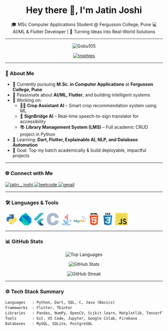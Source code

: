 <h1 align="center">Hey there 👋, I'm Jatin Joshi</h1>

<p align="center">
  🎓 MSc Computer Applications Student @ Fergusson College, Pune  
  💻 AI/ML & Flutter Developer | 🚀 Turning Ideas into Real-World Solutions
</p>

---

<p align="center">
  <img src="https://komarev.com/ghpvc/?username=Gobu105&label=Profile%20Views&color=0e75b6&style=flat" alt="Gobu105" />
</p>

<p align="center">
  <a href="https://github.com/ryo-ma/github-profile-trophy">
    <img src="https://github-profile-trophy.vercel.app/?username=Gobu105&theme=algolia&row=1&column=6" alt="trophies" />
  </a>
</p>

---

### 🧠 About Me

- 🎯 Currently pursuing **M.Sc. in Computer Applications** at **Fergusson College, Pune**  
- 🤖 Passionate about **AI/ML, Flutter**, and building intelligent systems  
- 🚧 Working on:
  - 🧑‍🌾 **Crop Assistant AI** – Smart crop recommendation system using ML  
  - 🤫 **SignBridge AI** – Real-time speech-to-sign translator for accessibility  
  - 📚 **Library Management System (LMS)** – Full academic CRUD project in Python  
- 🌱 Learning: **Dart, Flutter, Explainable AI, NLP, and Database Automation**  
- 🥇 Goal: Top my batch academically & build deployable, impactful projects  

---

### 🌐 Connect with Me

<p align="left">
  <a href="https://instagram.com/__.jatin.__105" target="blank">
    <img align="center" src="https://raw.githubusercontent.com/rahuldkjain/github-profile-readme-generator/master/src/images/icons/Social/instagram.svg" alt="jatin._.joshi" height="30" width="40" />
  </a>
  <a href="https://www.leetcode.com/Gobu105" target="blank">
    <img align="center" src="https://raw.githubusercontent.com/rahuldkjain/github-profile-readme-generator/master/src/images/icons/Social/leet-code.svg" alt="leetcode" height="30" width="40" />
  </a>
  <a href="mailto:jatinjoshi1005@gmail.com" target="blank">
    <img align="center" src="https://raw.githubusercontent.com/simple-icons/simple-icons/develop/icons/gmail.svg" alt="gmail" height="30" width="40" />
  </a>
</p>

---

### 🛠 Languages & Tools

<p align="left">
  <img src="https://raw.githubusercontent.com/devicons/devicon/master/icons/python/python-original.svg" alt="Python" width="40" height="40"/>
  <img src="https://raw.githubusercontent.com/devicons/devicon/master/icons/dart/dart-original.svg" alt="Dart" width="40" height="40"/>
  <img src="https://raw.githubusercontent.com/devicons/devicon/master/icons/flutter/flutter-original.svg" alt="Flutter" width="40" height="40"/>
  <img src="https://raw.githubusercontent.com/devicons/devicon/master/icons/c/c-original.svg" alt="C" width="40" height="40"/>
  <img src="https://raw.githubusercontent.com/devicons/devicon/master/icons/java/java-original.svg" alt="Java" width="40" height="40"/>
  <img src="https://raw.githubusercontent.com/devicons/devicon/master/icons/mysql/mysql-original-wordmark.svg" alt="MySQL" width="40" height="40"/>
  <img src="https://raw.githubusercontent.com/devicons/devicon/master/icons/html5/html5-original-wordmark.svg" alt="HTML5" width="40" height="40"/>
  <img src="https://raw.githubusercontent.com/devicons/devicon/master/icons/css3/css3-original-wordmark.svg" alt="CSS3" width="40" height="40"/>
  <img src="https://raw.githubusercontent.com/devicons/devicon/master/icons/javascript/javascript-original.svg" alt="JavaScript" width="40" height="40"/>
</p>

---

### 📊 GitHub Stats

<p align="center">
  <img src="https://github-readme-stats.vercel.app/api/top-langs/?username=Gobu105&layout=compact&theme=radical" alt="Top Languages" />
</p>

<p align="center">
  <img src="https://github-readme-stats.vercel.app/api?username=Gobu105&show_icons=true&theme=radical" alt="GitHub Stats" />
</p>

<p align="center">
  <img src="https://streak-stats.demolab.com?user=Gobu105&theme=radical" alt="GitHub Streak" />
</p>

---

### ⚙️ Tech Stack Summary

```python
Languages   : Python, Dart, SQL, C, Java (Basics)
Frameworks  : Flutter, Tkinter
Libraries   : Pandas, NumPy, OpenCV, Scikit-learn, Matplotlib, TensorFlow
Tools       : Git, VS Code, Jupyter, Google Colab, Firebase
Databases   : MySQL, SQLite, PostgreSQL
